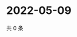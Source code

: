 # 2022-05-09

共 0 条

<!-- BEGIN WEIBO -->
<!-- 最后更新时间 Mon May 09 2022 20:09:45 GMT+0800 (China Standard Time) -->

<!-- END WEIBO -->
